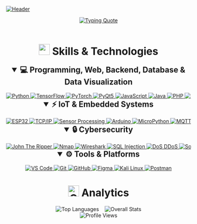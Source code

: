 [![Header](https://capsule-render.vercel.app/api?type=waving&color=gradient&customColorList=6,11,20&height=180&section=header&text=Hey!%20I'm%20Dhruv%20Suthar&fontSize=42&fontColor=fff&animation=twinkling&fontAlignY=32&desc=Full%20Stack%20Developer%20|%20IoT%20Enthusiast%20|%20Cybersecurity%20Researcher&descAlignY=50&descAlign=50)]()


<div align="center">
  <a href="https://git.io/typing-svg">
    <img src="https://readme-typing-svg.demolab.com?font=Fira+Code&weight=600&size=24&pause=1000&color=2D9EF7&center=true&vCenter=true&random=false&width=800&lines=Building+the+future+one+line+of+code+at+a+time+%F0%9F%9A%80;Exploring+the+endless+possibilities+of+technology+%F0%9F%8C%9F" alt="Typing Quote" />
  </a>
</div>

<br>

<h1 align="center">
  <img src="https://media2.giphy.com/media/QssGEmpkyEOhBCb7e1/giphy.gif?cid=ecf05e47a0n3gi1bfqntqmob8g9aid1oyj2wr3ds3mg700bl&rid=giphy.gif" width="30px" height="30px">
  Skills & Technologies
</h1>

<details open>
<summary align="center" style="font-size: 1.5em; font-weight: bold;">💻 Programming, Web, Backend, Database & Data Visualization</summary>
<br>
<div align="center" style="overflow-x: auto; white-space: nowrap;">
  <a href="https://www.python.org/" target="_blank" title="Python">
    <img src="https://img.shields.io/badge/Python-3776AB?style=for-the-badge&logo=python&logoColor=white" alt="Python"/>
  </a>
  <a href="https://www.tensorflow.org/" target="_blank" title="TensorFlow">
    <img src="https://img.shields.io/badge/TensorFlow-FF6F00?style=for-the-badge&logo=tensorflow&logoColor=white" alt="TensorFlow"/>
  </a>
  <a href="https://pytorch.org/" target="_blank" title="PyTorch">
    <img src="https://img.shields.io/badge/PyTorch-EE4C2C?style=for-the-badge&logo=pytorch&logoColor=white" alt="PyTorch"/>
  </a>
  <a href="https://riverbankcomputing.com/software/pyqt/intro" target="_blank" title="PyQt5">
    <img src="https://img.shields.io/badge/PyQt5-41CD52?style=for-the-badge&logo=pyqt&logoColor=white" alt="PyQt5"/>
  </a>
  <a href="https://www.javascript.com/" target="_blank" title="JavaScript">
    <img src="https://img.shields.io/badge/JavaScript-F7DF1E?style=for-the-badge&logo=javascript&logoColor=black" alt="JavaScript"/>
  </a>
  <a href="https://www.java.com/" target="_blank" title="Java">
    <img src="https://img.shields.io/badge/Java-ED8B00?style=for-the-badge&logo=java&logoColor=white" alt="Java"/>
  </a>
  <a href="https://www.php.net/" target="_blank" title="PHP">
    <img src="https://img.shields.io/badge/PHP-777BB4?style=for-the-badge&logo=php&logoColor=white" alt="PHP"/>
  </a>
  <a href="https://isocpp.org/" target="_blank" title="C++">
    <img src="https://img.shields.io/badge/C++-00599C?style=for-the-badge&logo=c%2B%2B&logoColor=white" alt="C++"/>
  </a>
  <a href="https://developer.mozilla.org/en-US/docs/Web/HTML" target="_blank" title="HTML5">
    <img src="https://img.shields.io/badge/HTML5-E34F26?style=for-the-badge&logo=html5&logoColor=white" alt="HTML5"/>
  </a>
  <a href="https://developer.mozilla.org/en-US/docs/Web/CSS" target="_blank" title="CSS3">
    <img src="https://img.shields.io/badge/CSS3-1572B6?style=for-the-badge&logo=css3&logoColor=white" alt="CSS3"/>
  </a>
  <a href="https://tailwindcss.com/" target="_blank" title="Tailwind CSS">
    <img src="https://img.shields.io/badge/Tailwind_CSS-38B2AC?style=for-the-badge&logo=tailwind-css&logoColor=white" alt="Tailwind CSS"/>
  </a>
  <a href="https://getbootstrap.com/" target="_blank" title="Bootstrap">
    <img src="https://img.shields.io/badge/Bootstrap-563D7C?style=for-the-badge&logo=bootstrap&logoColor=white" alt="Bootstrap"/>
  </a>
  <a href="https://nodejs.org/" target="_blank" title="Node.js">
    <img src="https://img.shields.io/badge/Node.js-43853D?style=for-the-badge&logo=node.js&logoColor=white" alt="Node.js"/>
  </a>
  <a href="https://expressjs.com/" target="_blank" title="Express.js">
    <img src="https://img.shields.io/badge/Express.js-404D59?style=for-the-badge" alt="Express.js"/>
  </a>
  <a href="https://react.dev/" target="_blank" title="React">
    <img src="https://img.shields.io/badge/React-20232A?style=for-the-badge&logo=react&logoColor=61DAFB" alt="React"/>
  </a>
  <a href="https://fastapi.tiangolo.com/" target="_blank" title="FastAPI">
    <img src="https://img.shields.io/badge/FastAPI-009688?style=for-the-badge&logo=fastapi&logoColor=white" alt="FastAPI"/>
  </a>
  <a href="https://www.mongodb.com/" target="_blank" title="MongoDB">
    <img src="https://img.shields.io/badge/MongoDB-4EA94B?style=for-the-badge&logo=mongodb&logoColor=white" alt="MongoDB"/>
  </a>
  <a href="https://www.mysql.com/" target="_blank" title="MySQL">
    <img src="https://img.shields.io/badge/MySQL-00000F?style=for-the-badge&logo=mysql&logoColor=white" alt="MySQL"/>
  </a>
  <a href="https://pandas.pydata.org/" target="_blank" title="Pandas">
    <img src="https://img.shields.io/badge/Pandas-150458?style=for-the-badge&logo=pandas&logoColor=white" alt="Pandas"/>
  </a>
  <a href="https://www.chartjs.org/" target="_blank" title="Chart.js">
    <img src="https://img.shields.io/badge/Chart.js-FF6384?style=for-the-badge&logo=chart.js&logoColor=white" alt="Chart.js"/>
  </a>
  <a href="https://d3js.org/" target="_blank" title="D3.js">
    <img src="https://img.shields.io/badge/D3.js-F9A03C?style=for-the-badge&logo=d3.js&logoColor=white" alt="D3.js"/>
  </a>
  <a href="https://matplotlib.org/" target="_blank" title="Matplotlib">
    <img src="https://img.shields.io/badge/Matplotlib-3776AB?style=for-the-badge&logo=python&logoColor=white" alt="Matplotlib"/>
  </a>
</div>
</details>

<details open>
<summary align="center" style="font-size: 1.5em; font-weight: bold;">⚡ IoT & Embedded Systems</summary>
<br>
<div align="center" style="overflow-x: auto; white-space: nowrap;">
  <a href="https://www.espressif.com/en/products/socs/esp32" target="_blank" title="ESP32">
    <img src="https://img.shields.io/badge/ESP32-E7352C?style=for-the-badge&logo=espressif&logoColor=white" alt="ESP32"/>
  </a>
  <a href="https://en.wikipedia.org/wiki/Transmission_Control_Protocol" target="_blank" title="TCP/IP">
    <img src="https://img.shields.io/badge/TCP%2FIP-007ACC?style=for-the-badge&logo=windows-terminal&logoColor=white" alt="TCP/IP"/>
  </a>
  <a href="https://www.arduino.cc/en/Guide/Sensors" target="_blank" title="Sensor Processing">
    <img src="https://img.shields.io/badge/Sensor_Processing-00979D?style=for-the-badge&logo=arduino&logoColor=white" alt="Sensor Processing"/>
  </a>
  <a href="https://www.arduino.cc/" target="_blank" title="Arduino">
    <img src="https://img.shields.io/badge/Arduino-00979D?style=for-the-badge&logo=arduino&logoColor=white" alt="Arduino"/>
  </a>
  <a href="https://micropython.org/" target="_blank" title="MicroPython">
    <img src="https://img.shields.io/badge/MicroPython-35495E?style=for-the-badge&logo=python&logoColor=white" alt="MicroPython"/>
  </a>
  <a href="https://mqtt.org/" target="_blank" title="MQTT">
    <img src="https://img.shields.io/badge/MQTT-660066?style=for-the-badge&logo=eclipse-mosquitto&logoColor=white" alt="MQTT"/>
  </a>
</div>
</details>

<details open>
<summary align="center" style="font-size: 1.5em; font-weight: bold;">🔒 Cybersecurity</summary>
<br>
<div align="center" style="overflow-x: auto; white-space: nowrap;">
  <a href="https://www.openwall.com/john/" target="_blank" title="John The Ripper">
    <img src="https://img.shields.io/badge/John_The_Ripper-772953?style=for-the-badge&logo=windows-terminal&logoColor=white" alt="John The Ripper"/>
  </a>
  <a href="https://nmap.org/" target="_blank" title="Nmap">
    <img src="https://img.shields.io/badge/Nmap-009FE3?style=for-the-badge&logo=windows-terminal&logoColor=white" alt="Nmap"/>
  </a>
  <a href="https://www.wireshark.org/" target="_blank" title="Wireshark">
    <img src="https://img.shields.io/badge/Wireshark-1679A7?style=for-the-badge&logo=wireshark&logoColor=white" alt="Wireshark"/>
  </a>
  <a href="https://owasp.org/www-community/attacks/SQL_Injection" target="_blank" title="SQL Injection">
    <img src="https://img.shields.io/badge/SQL_Injection-FCC624?style=for-the-badge&logo=linux&logoColor=black" alt="SQL Injection"/>
  </a>
  <a href="https://en.wikipedia.org/wiki/Denial-of-service_attack" target="_blank" title="DoS/DDoS">
    <img src="https://img.shields.io/badge/DoS_DDoS-000000?style=for-the-badge&logo=windows-terminal&logoColor=white" alt="DoS DDoS"/>
  </a>
  <a href="https://en.wikipedia.org/wiki/Social_engineering_(security)" target="_blank" title="Social Engineering">
    <img src="https://img.shields.io/badge/Social_Engineering-FF6B6B?style=for-the-badge&logo=windows-terminal&logoColor=white" alt="Social Engineering"/>
  </a>
  <a href="https://en.wikipedia.org/wiki/Proxy_server" target="_blank" title="Proxy Server">
    <img src="https://img.shields.io/badge/Proxy_Server-4A154B?style=for-the-badge&logo=windows-terminal&logoColor=white" alt="Proxy Server"/>
  </a>
  <a href="https://portswigger.net/burp" target="_blank" title="Burp Suite">
    <img src="https://img.shields.io/badge/Burp_Suite-FF7139?style=for-the-badge&logo=burpsuite&logoColor=white" alt="Burp Suite"/>
  </a>
</div>
</details>

<details open>
<summary align="center" style="font-size: 1.5em; font-weight: bold;">⚙️ Tools & Platforms</summary>
<br>
<div align="center" style="overflow-x: auto; white-space: nowrap;">
  <a href="https://code.visualstudio.com/" target="_blank" title="VS Code">
    <img src="https://img.shields.io/badge/VS_Code-007ACC?style=for-the-badge&logo=visual-studio-code&logoColor=white" alt="VS Code"/>
  </a>
  <a href="https://git-scm.com/" target="_blank" title="Git">
    <img src="https://img.shields.io/badge/Git-F05032?style=for-the-badge&logo=git&logoColor=white" alt="Git"/>
  </a>
  <a href="https://github.com/" target="_blank" title="GitHub">
    <img src="https://img.shields.io/badge/GitHub-100000?style=for-the-badge&logo=github&logoColor=white" alt="GitHub"/>
  </a>
  <a href="https://www.figma.com/" target="_blank" title="Figma">
    <img src="https://img.shields.io/badge/Figma-F24E1E?style=for-the-badge&logo=figma&logoColor=white" alt="Figma"/>
  </a>
  <a href="https://www.kali.org/" target="_blank" title="Kali Linux">
    <img src="https://img.shields.io/badge/Kali_Linux-557C94?style=for-the-badge&logo=kali-linux&logoColor=white" alt="Kali Linux"/>
  </a>
  <a href="https://www.postman.com/" target="_blank" title="Postman">
    <img src="https://img.shields.io/badge/Postman-FF6C37?style=for-the-badge&logo=postman&logoColor=white" alt="Postman"/>
  </a>
</div>
</details>

<h1 align="center">
  <img src="https://media.giphy.com/media/W5eoZHPpUx9sapR0eu/giphy.gif" width="30px" height="30px" alt="Git"/>
  Analytics
</h1>

<div align="center" style="display: flex; justify-content: center; gap: 16px; flex-wrap: wrap; overflow-x: auto;">
  <img src="https://github-readme-stats.vercel.app/api/top-langs/?username=beingdhruvv&layout=compact&langs_count=8&theme=tokyonight&hide_border=true&card_width=500&title_color=70a5fd&text_color=38bdae&bg_color=1a1b27" alt="Top Languages"/>
  <img src="https://github-readme-stats.vercel.app/api?username=beingdhruvv&show_icons=true&theme=tokyonight&hide_border=true&title_color=70a5fd&text_color=38bdae&bg_color=1a1b27" alt="Overall Stats"/>
</div>

<div align="center">
  <img src="https://komarev.com/ghpvc/?username=beingdhruvv&label=Profile%20Views&color=blueviolet&style=for-the-badge&fontSize=100" alt="Profile Views"/>
</div> 
